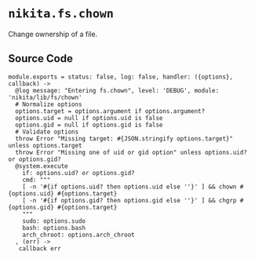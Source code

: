 
# `nikita.fs.chown`

Change ownership of a file.

## Source Code

    module.exports = status: false, log: false, handler: ({options}, callback) ->
      @log message: "Entering fs.chown", level: 'DEBUG', module: 'nikita/lib/fs/chown'
      # Normalize options
      options.target = options.argument if options.argument?
      options.uid = null if options.uid is false
      options.gid = null if options.gid is false
      # Validate options
      throw Error "Missing target: #{JSON.stringify options.target}" unless options.target
      throw Error "Missing one of uid or gid option" unless options.uid? or options.gid?
      @system.execute
        if: options.uid? or options.gid?
        cmd: """
        [ -n '#{if options.uid? then options.uid else ''}' ] && chown #{options.uid} #{options.target}
        [ -n '#{if options.gid? then options.gid else ''}' ] && chgrp #{options.gid} #{options.target}
        """
        sudo: options.sudo
        bash: options.bash
        arch_chroot: options.arch_chroot
      , (err) ->
       callback err
